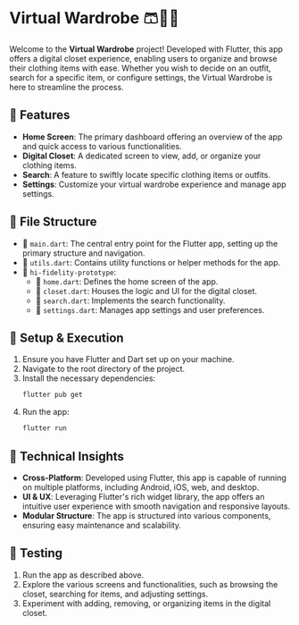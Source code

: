
# Virtual Wardrobe 🩳👗👠

Welcome to the **Virtual Wardrobe** project! Developed with Flutter, this app offers a digital closet experience, enabling users to organize and browse their clothing items with ease. Whether you wish to decide on an outfit, search for a specific item, or configure settings, the Virtual Wardrobe is here to streamline the process.

## 🚀 Features

- **Home Screen**: The primary dashboard offering an overview of the app and quick access to various functionalities.
- **Digital Closet**: A dedicated screen to view, add, or organize your clothing items.
- **Search**: A feature to swiftly locate specific clothing items or outfits.
- **Settings**: Customize your virtual wardrobe experience and manage app settings.

## 📁 File Structure

- 📄 `main.dart`: The central entry point for the Flutter app, setting up the primary structure and navigation.
- 📄 `utils.dart`: Contains utility functions or helper methods for the app.
- 📂 `hi-fidelity-prototype`:
  - 📄 `home.dart`: Defines the home screen of the app.
  - 📄 `closet.dart`: Houses the logic and UI for the digital closet.
  - 📄 `search.dart`: Implements the search functionality.
  - 📄 `settings.dart`: Manages app settings and user preferences.

## 🔧 Setup & Execution

1. Ensure you have Flutter and Dart set up on your machine.
2. Navigate to the root directory of the project.
3. Install the necessary dependencies:
   ```bash
   flutter pub get
   ```
4. Run the app:
   ```bash
   flutter run
   ```

## 🧠 Technical Insights

- **Cross-Platform**: Developed using Flutter, this app is capable of running on multiple platforms, including Android, iOS, web, and desktop.
- **UI & UX**: Leveraging Flutter's rich widget library, the app offers an intuitive user experience with smooth navigation and responsive layouts.
- **Modular Structure**: The app is structured into various components, ensuring easy maintenance and scalability.

## 🧪 Testing

1. Run the app as described above.
2. Explore the various screens and functionalities, such as browsing the closet, searching for items, and adjusting settings.
3. Experiment with adding, removing, or organizing items in the digital closet.
